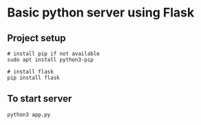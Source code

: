 # Basic python server using Flask

## Project setup

```
# install pip if not available
sudo apt install python3-pip

# install flask
pip install flask

```

## To start server

```
python3 app.py
```
